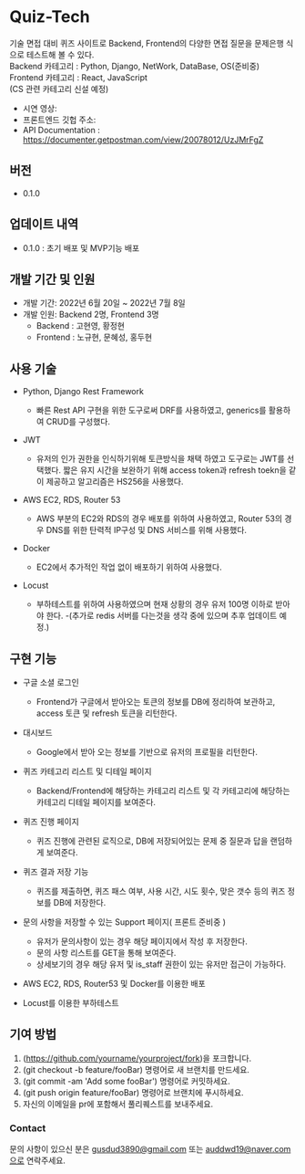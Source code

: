 # Quiz-Tech
기술 면접 대비 퀴즈 사이트로 Backend, Frontend의 다양한 면접 질문을 문제은행 식으로 테스트해 볼 수 있다.</br>
Backend 카테고리 : Python, Django, NetWork, DataBase, OS(준비중)</br>
Frontend 카테고리 : React, JavaScript</br>
(CS 관련 카테고리 신설 예정)
<br>
- 시연 영상: 
- 프론트엔드 깃헙 주소: 
- API Documentation : https://documenter.getpostman.com/view/20078012/UzJMrFgZ

## 버전
- 0.1.0

## 업데이트 내역
- 0.1.0 : 초기 배포 및 MVP기능 배포

## 개발 기간 및 인원
- 개발 기간: 2022년 6월 20일 ~ 2022년 7월 8일
- 개발 인원: Backend 2명, Frontend 3명
  - Backend  : 고현영, 황정현
  - Frontend : 노규현, 문혜성, 홍두현


## 사용 기술
- Python, Django Rest Framework
  - 빠른 Rest API 구현을 위한 도구로써 DRF를 사용하였고, generics를 활용하여 CRUD를 구성했다.
  
- JWT
  - 유저의 인가 권한을 인식하기위해 토큰방식을 채택 하였고 도구로는 JWT를 선택했다. 짧은 유지 시간을 보완하기 위해 access token과 refresh toekn을 같이 제공하고 알고리즘은 HS256을 사용했다.
    
- AWS EC2, RDS, Router 53
  - AWS 부분의 EC2와 RDS의 경우 배포를 위하여 사용하였고, Router 53의 경우 DNS를 위한 탄력적 IP구성 및 DNS 서비스를 위해 사용했다.
  
- Docker
  - EC2에서 추가적인 작업 없이 배포하기 위하여 사용했다.
  
- Locust
  - 부하테스트를 위하여 사용하였으며 현재 상황의 경우 유저 100명 이하로 받아야 한다.
  -(추가로 redis 서버를 다는것을 생각 중에 있으며 추후 업데이트 예정.)

## 구현 기능
- 구글 소셜 로그인
  - Frontend가 구글에서 받아오는 토큰의 정보를 DB에 정리하여 보관하고, access 토큰 및 refresh 토큰을 리턴한다.
- 대시보드
  - Google에서 받아 오는 정보를 기반으로 유저의 프로필을 리턴한다.
- 퀴즈 카테고리 리스트 및 디테일 페이지
  - Backend/Frontend에 해당하는 카테고리 리스트 및 각 카테고리에 해당하는 카테고리 디테일 페이지를 보여준다.
- 퀴즈 진행 페이지
  - 퀴즈 진행에 관련된 로직으로, DB에 저장되어있는 문제 중 질문과 답을 랜덤하게 보여준다.
- 퀴즈 결과 저장 기능
  - 퀴즈를 제출하면, 퀴즈 패스 여부, 사용 시간, 시도 횟수, 맞은 갯수 등의 퀴즈 정보를 DB에 저장한다.
- 문의 사항을 저장할 수 있는 Support 페이지( 프론트 준비중 )
  - 유저가 문의사항이 있는 경우 해당 페이지에서 작성 후 저장한다.
  - 문의 사항 리스트를 GET을 통해 보여준다.
  - 상세보기의 경우 해당 유저 및 is_staff 권한이 있는 유저만 접근이 가능하다.
  
- AWS EC2, RDS, Router53 및 Docker를 이용한 배포
- Locust를 이용한 부하테스트


## 기여 방법
1. (https://github.com/yourname/yourproject/fork)을 포크합니다.
2. (git checkout -b feature/fooBar) 명령어로 새 브랜치를 만드세요.
3. (git commit -am 'Add some fooBar') 명령어로 커밋하세요.
4. (git push origin feature/fooBar) 명령어로 브랜치에 푸시하세요. 
5. 자신의 이메일을 pr에 포함해서 풀리퀘스트를 보내주세요.


### Contact
문의 사항이 있으신 분은 gusdud3890@gmail.com 또는 auddwd19@naver.com으로 연락주세요.
